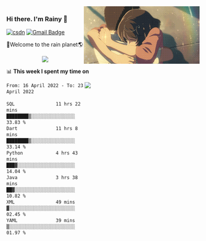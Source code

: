 <img  align='right' height="150" src="https://github.com/LikeRainDay/LikeRainDay/blob/master/pic/img_rain_1.gif?raw=true">



### Hi there. I'm Rainy :lemon:

[![csdn](https://img.shields.io/badge/-csdn-c14438?style=flat-square&logo=c&logoColor=white)](https://blog.csdn.net/qq_15807167)
[![Gmail Badge](https://img.shields.io/badge/-gmail-c14438?style=flat-square&logo=Gmail&logoColor=white&link=mailto:houshuai0816@gmail.com)](mailto:houshuai0816@gmail.com)

🚀Welcome to the rain planet🌎

<center>
<img align='center'  src="https://source.unsplash.com/random/1200x600">
</center>

📊 **This week I spent my time on**

<img align='right'   width="300" src="https://github-readme-stats.vercel.app/api?username=LikeRainDay&show_icons=true&title_color=fff&icon_color=79ff97&text_color=9f9f9f&bg_color=151515">

<!--START_SECTION:waka-->

```text
From: 16 April 2022 - To: 23 April 2022

SQL               11 hrs 22 mins  ████████▒░░░░░░░░░░░░░░░░   33.83 %
Dart              11 hrs 8 mins   ████████▒░░░░░░░░░░░░░░░░   33.14 %
Python            4 hrs 43 mins   ███▓░░░░░░░░░░░░░░░░░░░░░   14.04 %
Java              3 hrs 38 mins   ██▓░░░░░░░░░░░░░░░░░░░░░░   10.82 %
XML               49 mins         ▓░░░░░░░░░░░░░░░░░░░░░░░░   02.45 %
YAML              39 mins         ▒░░░░░░░░░░░░░░░░░░░░░░░░   01.97 %
```

<!--END_SECTION:waka-->

